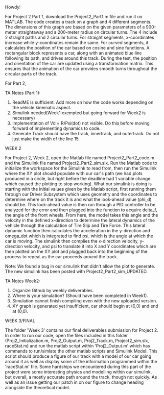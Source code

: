 Howdy!

For Project 2 Part 1, download the Project2_Part1.m file and run it on MATLAB. The code creates a track on a graph and 4 different segments. The dimensions of this graph are based on the given parameters of a 900-meter straightaway and a 200-meter radius on circular turns. The 4 include 2 straight paths and 2 circular turns. For straight segments, x-coordinates increase while y-coordinates remain the same. For curved segments, it calculates the position of the car based on cosine and sine functions. A rectangular block represents a car, along with an animated blue line following its path, and drives around this track. During the test, the position and orientation of the car are updated using a transformation matrix. This ensures that the animation of the car provides smooth turns throughout the circular parts of the track.

For Part 2,

TA Notes (Part 1):

1. ReadME is sufficient. Add more on how the code works depending on the vehicle kinematic aspect.
2. Simulink needed(Week1 exempted but going forward for Week2 is necessary)
3. Implementation of Vd = R/Psi(dot) not visible. Do this before moving forward of implementing dynamics to code.
4. Generate Track should have the track, innertrack, and outertrack. Do not just make the width of the line 15.


WEEK 2

For Project 2, Week 2, open the Matlab file named Project2_Part2_code.m and the Simulink file named Project2_Part2_sim.slx. Run the Matlab code to initialize the workspace for the Simulink to read from, then run the Simulink where the XY plot should populate with our car's path (we had plots produced in a circle, but right before the deadline had 1 variable change which caused the plotting to stop working). What our simulink is doing is starting with the initial values given by the Matlab script, first running them through our Driver Subsystem which uses geometry and the coordinates to determine where on the track it is and what the look-ahead value (phi_d) should be. This look-ahead value is then run through a PID controller to be analyzed for the error and then plugged into the function to acquire delta_f, the angle of the front wheels. From here, the model takes this angle and the velocity in the defined x-direction to determine the lateral dynamics of the vehicle through the calculation of Tire Slip and Tire Force. This lateral dynamic function then calculates the acceleration in the y-direction and omega_dot which is integrated to find psi, which is the angle at which the car is moving. The simulink then complies the x-direction velocity, y-direction velocity, and psi to translate it into X and Y coordinates which are then plotted on the XY plot and plugged back into the beginning of the process to repeat as the car proceeds around the track. 

Note: We found a bug in our simulink that didn't allow the plot to generate. The new simulink has been posted with Project2_Part2_sim_UPDATED.

TA Notes Week2:
1. Organize Github by weekly deliverables.
2. Where is your simulation? (Should have been completed in Week1).
3. Simulation cannot finish compiling even with the new uploaded version.
4. XY graph is generated yet insufficient, car should begin at (0,0) and end at (0,0).



WEEK 3/FINAL

The folder 'Week 3' contains our final deliverables submission for Project 2. In order to run our code, open the files included in this folder (Proj2_Initialization.m, Proj2_Output.m, Proj2_Track.m, Project2_sim.slx, raceStat.m) and run the matlab script within 'Proj2_Output.m' which has commands to run/simlate the other matlab scripts and Simulink Model. This script should produce a figure of our track with a model of our car going around it as well as display some of the information programmed within the 'raceStat.m' file. Some hardships we encountered during this part of the project were some interesting physics and modelling within our simulink, but overall, a mostly accurate path around the track, though not quickly. As well as an issue getting our patch in on our figure to change heading alongside the theoretical model.
